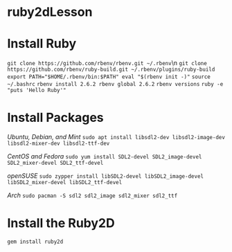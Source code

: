 # ruby2dLesson

# Install Ruby
`git clone https://github.com/rbenv/rbenv.git ~/.rbenv`\n
`git clone https://github.com/rbenv/ruby-build.git ~/.rbenv/plugins/ruby-build`
`export PATH="$HOME/.rbenv/bin:$PATH"
 eval "$(rbenv init -)"`
`source ~/.bashrc`
`rbenv install 2.6.2
 rbenv global 2.6.2`
`rbenv versions`
`ruby -e "puts 'Hello Ruby'"`

# Install Packages
*Ubuntu, Debian, and Mint*
`sudo apt install libsdl2-dev libsdl2-image-dev libsdl2-mixer-dev libsdl2-ttf-dev`

*CentOS and Fedora*
`sudo yum install SDL2-devel SDL2_image-devel SDL2_mixer-devel SDL2_ttf-devel`

*openSUSE*
`sudo zypper install libSDL2-devel libSDL2_image-devel libSDL2_mixer-devel libSDL2_ttf-devel`

*Arch*
`sudo pacman -S sdl2 sdl2_image sdl2_mixer sdl2_ttf`

# Install the Ruby2D
`gem install ruby2d`
